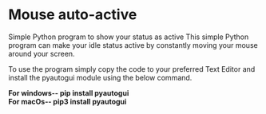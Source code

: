 # Mouse auto-active
 Simple Python program to show your status as active
This simple Python program can make your idle status active by constantly moving your mouse around your screen.

To use the program simply copy the code to your preferred Text Editor and install the pyautogui module using the below command.

<b>For windows-- pip install pyautogui</b> <br>
<b>For macOs-- pip3 install pyautogui</b> 
